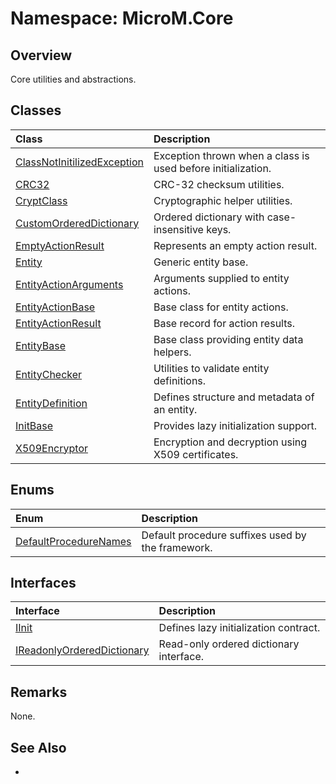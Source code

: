 # Namespace: MicroM.Core
## Overview
Core utilities and abstractions.

## Classes
| Class | Description |
|:------------|:-------------|
| [ClassNotInitilizedException](ClassNotInitilizedException/index.md) | Exception thrown when a class is used before initialization. |
| [CRC32](CRC32/index.md) | CRC-32 checksum utilities. |
| [CryptClass](CryptClass/index.md) | Cryptographic helper utilities. |
| [CustomOrderedDictionary](CustomOrderedDictionary/index.md) | Ordered dictionary with case-insensitive keys. |
| [EmptyActionResult](EmptyActionResult/index.md) | Represents an empty action result. |
| [Entity](Entity/index.md) | Generic entity base. |
| [EntityActionArguments](EntityActionArguments/index.md) | Arguments supplied to entity actions. |
| [EntityActionBase](EntityActionBase/index.md) | Base class for entity actions. |
| [EntityActionResult](EntityActionResult/index.md) | Base record for action results. |
| [EntityBase](EntityBase/index.md) | Base class providing entity data helpers. |
| [EntityChecker](EntityChecker/index.md) | Utilities to validate entity definitions. |
| [EntityDefinition](EntityDefinition/index.md) | Defines structure and metadata of an entity. |
| [InitBase](InitBase/index.md) | Provides lazy initialization support. |
| [X509Encryptor](X509Encryptor/index.md) | Encryption and decryption using X509 certificates. |

## Enums
| Enum | Description |
|:------------|:-------------|
| [DefaultProcedureNames](DefaultProcedureNames/index.md) | Default procedure suffixes used by the framework. |

## Interfaces
| Interface | Description |
|:------------|:-------------|
| [IInit](IInit/index.md) | Defines lazy initialization contract. |
| [IReadonlyOrderedDictionary](IReadonlyOrderedDictionary/index.md) | Read-only ordered dictionary interface. |

## Remarks
None.

## See Also
-

